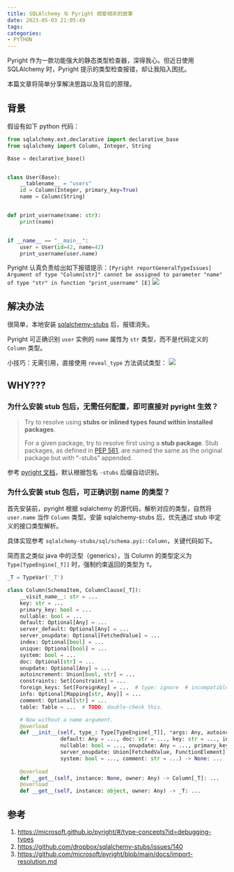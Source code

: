 ```yaml
---
title: SQLAlchemy 与 Pyright 相爱相杀的故事
date: 2023-05-03 21:05:49
tags:
categories:
- PYTHON
---
```


Pyright 作为一款功能强大的静态类型检查器，深得我心。但近日使用 SQLAlchemy 时，Pyright 提示的类型检查报错，却让我陷入困扰。

本篇文章将简单分享解决思路以及背后的原理。

<!--more-->

## 背景
假设有如下 python 代码：
```python
from sqlalchemy.ext.declarative import declarative_base
from sqlalchemy import Column, Integer, String

Base = declarative_base()


class User(Base):
    __tablename__ = "users"
    id = Column(Integer, primary_key=True)
    name = Column(String)


def print_username(name: str):
    print(name)


if __name__ == "__main__":
    user = User(id=42, name=42)
    print_username(user.name)
```

Pyright 认真负责给出如下报错提示：`[Pyright reportGeneralTypeIssues] Argument of type "Column[str]" cannot be assigned to parameter "name" of type "str" in function "print_username" [E]`
![](/images/blog/2021-09-04-jvm-note/16831164151732.jpg)


## 解决办法
很简单，本地安装 [sqlalchemy-stubs](https://pypi.org/project/sqlalchemy-stubs/) 后，报错消失。

Pyright 可正确识别 `user` 实例的 `name` 属性为 `str` 类型，而不是代码定义的 `Column` 类型。

小技巧：无需引用，直接使用 `reveal_type` 方法调试类型：
![](/images/blog/2021-09-04-jvm-note/16831174091876.jpg)


## WHY???
### 为什么安装 stub 包后，无需任何配置，即可直接对 pyright 生效？
> Try to resolve using **stubs or inlined types found within installed packages**.
> 
> For a given package, try to resolve first using a **stub package**. Stub packages, as defined in [PEP 561](https://www.python.org/dev/peps/pep-0561/#type-checker-module-resolution-order), are named the same as the original package but with “-stubs” appended.

参考 [pyright 文档](https://github.com/microsoft/pyright/blob/main/docs/import-resolution.md)，默认根据包名 `-stubs` 后缀自动识别。

### 为什么安装 stub 包后，可正确识别 name 的类型？
首先安装前，pyright 根据 sqlalchemy 的源代码，解析对应的类型，自然将 `user.name` 当作 `Column` 类型。安装 sqlalchemy-stubs 后，优先通过 stub 中定义的接口类型解析。

具体实现参考 `sqlalchemy-stubs/sql/schema.pyi::Column`，关键代码如下。

简而言之类似 java 中的泛型（generics），当 Column 的类型定义为 `Type[TypeEngine[_T]]` 时，强制约束返回的类型为 `T`。
```python
_T = TypeVar('_T')

class Column(SchemaItem, ColumnClause[_T]):
    __visit_name__: str = ...
    key: str = ...
    primary_key: bool = ...
    nullable: bool = ...
    default: Optional[Any] = ...
    server_default: Optional[Any] = ...
    server_onupdate: Optional[FetchedValue] = ...
    index: Optional[bool] = ...
    unique: Optional[bool] = ...
    system: bool = ...
    doc: Optional[str] = ...
    onupdate: Optional[Any] = ...
    autoincrement: Union[bool, str] = ...
    constraints: Set[Constraint] = ...
    foreign_keys: Set[ForeignKey] = ...  # type: ignore  # incompatible with ColumnElement.foreign_keys
    info: Optional[Mapping[str, Any]] = ...
    comment: Optional[str] = ...
    table: Table = ...  # TODO: double-check this.

    # Now without a name argument.
    @overload
    def __init__(self, type_: Type[TypeEngine[_T]], *args: Any, autoincrement: Union[bool, str] = ...,
                 default: Any = ..., doc: str = ..., key: str = ..., index: bool = ..., info: Mapping[str, Any] = ...,
                 nullable: bool = ..., onupdate: Any = ..., primary_key: bool = ..., server_default: Any = ...,
                 server_onupdate: Union[FetchedValue, FunctionElement] = ..., quote: Optional[bool] = ..., unique: bool = ...,
                 system: bool = ..., comment: str = ...) -> None: ...
    
    @overload
    def __get__(self, instance: None, owner: Any) -> Column[_T]: ...
    @overload
    def __get__(self, instance: object, owner: Any) -> _T: ...
```


## 参考
1. https://microsoft.github.io/pyright/#/type-concepts?id=debugging-types
2. https://github.com/dropbox/sqlalchemy-stubs/issues/140
3. https://github.com/microsoft/pyright/blob/main/docs/import-resolution.md